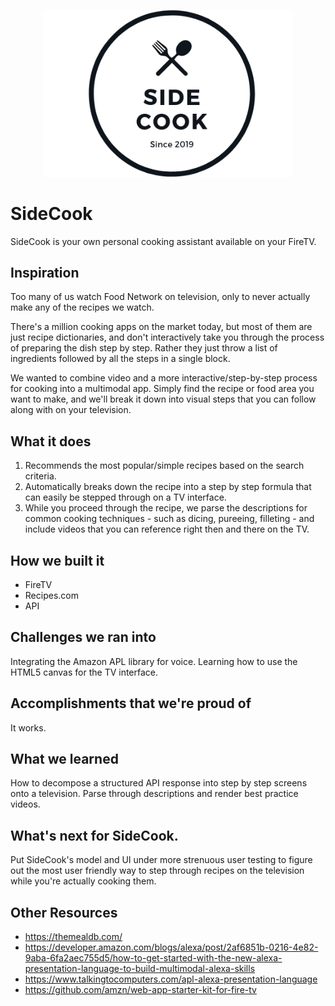 <p align="center">
  <img src="img/side_cook_3_2.png" alt="SideCook" width="400">
</p>

# SideCook

SideCook is your own personal cooking assistant available on your FireTV.

## Inspiration

Too many of us watch Food Network on television, only to never actually make any of the recipes we watch.

There's a million cooking apps on the market today, but most of them are just recipe dictionaries, and don't interactively take you through the process of preparing the dish step by step. Rather they just throw a list of ingredients followed by all the steps in a single block.

We wanted to combine video and a more interactive/step-by-step process for cooking into a multimodal app. Simply find the recipe or food area you want to make, and we'll break it down into visual steps that you can follow along with on your television.

## What it does

1. Recommends the most popular/simple recipes based on the search criteria.
2. Automatically breaks down the recipe into a step by step formula that can easily be stepped through on a TV interface.
3. While you proceed through the recipe, we parse the descriptions for common cooking techniques - such as dicing, pureeing, filleting - and include videos that you can reference right then and there on the TV.

## How we built it

* FireTV
* Recipes.com 
* API

## Challenges we ran into

Integrating the Amazon APL library for voice. Learning how to use the HTML5 canvas for the TV interface.

## Accomplishments that we're proud of
It works.

## What we learned

How to decompose a structured API response into step by step screens onto a television. Parse through descriptions and render best practice videos.

## What's next for SideCook.

Put SideCook's model and UI under more strenuous user testing to figure out the most user friendly way to step through recipes on the television while you're actually cooking them.

## Other Resources
* https://themealdb.com/
* https://developer.amazon.com/blogs/alexa/post/2af6851b-0216-4e82-9aba-6fa2aec755d5/how-to-get-started-with-the-new-alexa-presentation-language-to-build-multimodal-alexa-skills
* https://www.talkingtocomputers.com/apl-alexa-presentation-language
* https://github.com/amzn/web-app-starter-kit-for-fire-tv
